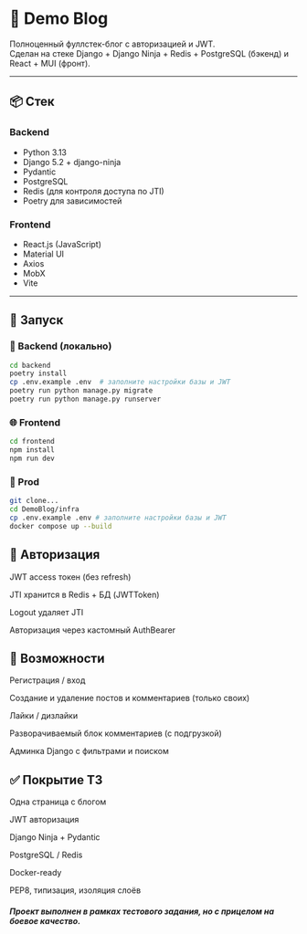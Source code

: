 # 📝 Demo Blog

Полноценный фуллстек-блог с авторизацией и JWT.  
Сделан на стеке Django + Django Ninja + Redis + PostgreSQL (бэкенд) и React + MUI (фронт).

---

## 📦 Стек

### Backend
- Python 3.13
- Django 5.2 + django-ninja
- Pydantic
- PostgreSQL
- Redis (для контроля доступа по JTI)
- Poetry для зависимостей

### Frontend
- React.js (JavaScript)
- Material UI
- Axios
- MobX
- Vite

---

## 🚀 Запуск

### 🔧 Backend (локально)

```bash
cd backend
poetry install
cp .env.example .env  # заполните настройки базы и JWT
poetry run python manage.py migrate
poetry run python manage.py runserver
```

### 🌐 Frontend
```bash
cd frontend
npm install
npm run dev
```

### 📍 Prod
```bash
git clone...
cd DemoBlog/infra
cp .env.example .env # заполните настройки базы и JWT
docker compose up --build
```

## 🔐 Авторизация
JWT access токен (без refresh)

JTI хранится в Redis + БД (JWTToken)

Logout удаляет JTI

Авторизация через кастомный AuthBearer


## 📃 Возможности
Регистрация / вход

Создание и удаление постов и комментариев (только своих)

Лайки / дизлайки

Разворачиваемый блок комментариев (с подгрузкой)

Админка Django с фильтрами и поиском


## ✅ Покрытие ТЗ
 Одна страница с блогом

 JWT авторизация

 Django Ninja + Pydantic

 PostgreSQL / Redis

 Docker-ready

 PEP8, типизация, изоляция слоёв


##### Проект выполнен в рамках тестового задания, но с прицелом на боевое качество.
